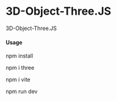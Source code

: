 # 3D-Object-Three.JS
 3D-Object-Three.JS
 
 #### Usage
 npm install
 
 npm i three
 
 npm i vite
 
 npm run dev
